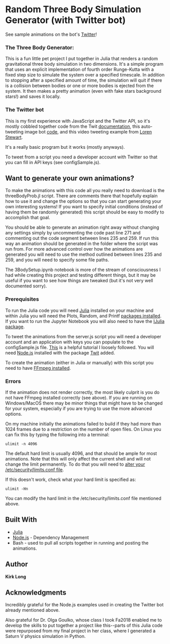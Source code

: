 # Random Three Body Simulation Generator (with Twitter bot)

See sample animations on the bot's [Twitter](https://twitter.com/3bodyprob)!

### The Three Body Generator:
This is a fun little pet project I put together in Julia that renders a random gravitational three body simulation in two dimensions. It's a simple program that uses an explicit implementation of fourth order Runge-Kutta with a fixed step size to simulate the system over a specified timescale. In addition to stopping after a specified amount of time, the simulation will quit if there is a collision between bodies or one or more bodies is ejected from the system. It then makes a pretty animation (even with fake stars background stars!) and saves it locally.

### The Twitter bot
This is my first experience with JavaScript and the Twitter API, so it's mostly cobbled together code from the Twit [documentation](https://www.npmjs.com/package/twit), this auto-tweeting image bot [code](https://github.com/fourtonfish/random-image-twitterbot/blob/master/server-attribution.js), and this video tweeting example from [Loren Stewart](https://lorenstewart.me/2017/02/03/twitter-api-uploading-videos-using-node-js/).

It's a really basic program but it works (mostly anyways).

To tweet from a script you need a developer account with Twitter so that you can fill in API keys (see configSample.js).

## Want to generate your own animations?

To make the animations with this code all you really need to download is the threeBodyProb.jl script. There are comments there that hopefully explain how to use it and change the options so that you can start generating your own interesting systems! If you want to specify initial conditions (instead of having them be randomly generated) this script should be easy to modify to accomplish that goal.

You should be able to generate an animation right away without changing any settings simply by uncommenting the code past line 271 and commenting out the code segment between lines 235 and 259. If run this way an animation should be generated in the folder where the script was run from. For more advanced control over how the animations are generated you will need to use the method outlined between lines 235 and 259, and you will need to specify some file paths.

The 3BodySetup.ipynb notebook is more of the stream of consciousness I had while creating this project and testing different things, but it may be useful if you want to see how things are tweaked (but it's not very well documented sorry).

### Prerequisites

To run the Julia code you will need [Julia](https://julialang.org/downloads/platform.html) installed on your machine and within Julia you will need the Plots, Random, and Printf [packages installed](https://docs.julialang.org/en/v1/stdlib/Pkg/index.html). If you want to run the Jupyter Notebook you will also need to have the [IJulia package](https://github.com/JuliaLang/IJulia.jl).

To tweet the animations from the server.js script you will need a developer account and an application with keys you can populate to the configSample.js file. [This](https://www.makeuseof.com/tag/photo-tweeting-twitter-bot-raspberry-pi-nodejs/) is a helpful tutorial I loosely followed. You will need [Node.js](https://nodejs.org/en/download/) installed with the package [Twit](https://www.npmjs.com/package/twit) added.

To create the animation (either in Julia or manually) with this script you need to have [FFmpeg installed](https://ffmpeg.org/download.html).

### Errors

If the animation does not render correctly, the most likely culprit is you do not have FFmpeg installed correctly (see above). If you are running on Windows/MacOS there may be minor things that might have to be changed for your system, especially if you are trying to use the more advanced options.

On my machine initially the animations failed to build if they had more than 1024 frames due to a restriction on the number of open files. On Linux you can fix this by typing the following into a terminal:


```
ulimit -n 4096
```

The default hard limit is usually 4096, and that should be ample for most animations. Note that this will only affect the current shell and will not change the limit permanently. To do that you will need to [alter your /etc/security/limits.conf file](https://sysadminxpert.com/change-ulimit-values-permanently-for-a-user-or-all-user-in-linux/).

If this doesn't work, check what your hard limit is specified as:

```
ulimit -Hn
```

You can modify the hard limit in the /etc/security/limits.conf file mentioned above.


## Built With

* [Julia](https://julialang.org/)
* [Node.js](https://nodejs.org/en/) - Dependency Management
* Bash - used to pull all scripts together in running and posting the animations.


## Author

 **Kirk Long**


## Acknowledgments

Incredibly grateful for the Node.js examples used in creating the Twitter bot already mentioned above.

Also grateful for Dr. Olga Goulko, whose class I took Fa2018 enabled me to develop the skills to put together a project like this--parts of this Julia code were repurposed from my final project in her class, where I generated a Saturn V physics simulation in Python.
